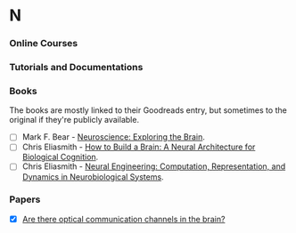# N

### Online Courses

  
### Tutorials and Documentations


### Books
The books are mostly linked to their Goodreads entry, but sometimes to the original if they're publicly available.
- [ ] Mark F. Bear - [Neuroscience: Exploring the Brain](https://www.goodreads.com/book/show/170011.Neuroscience).
- [ ] Chris Eliasmith - [How to Build a Brain: A Neural Architecture for Biological Cognition](https://www.goodreads.com/book/show/17167707-how-to-build-a-brain).
- [ ] Chris Eliasmith - [Neural Engineering: Computation, Representation, and Dynamics in Neurobiological Systems](https://www.goodreads.com/book/show/3414841-neural-engineering).

<!--- - [ ] [](). -->
### Papers 
- [x] [Are there optical communication channels in the brain?](https://arxiv.org/pdf/1708.08887)
